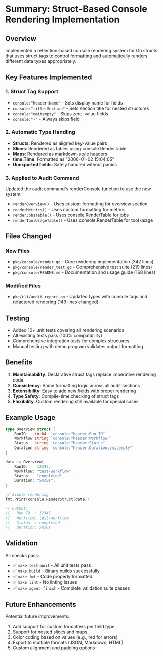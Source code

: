 # Summary: Struct-Based Console Rendering Implementation

## Overview
Implemented a reflection-based console rendering system for Go structs that uses struct tags to control formatting and automatically renders different data types appropriately.

## Key Features Implemented

### 1. Struct Tag Support
- `console:"header:Name"` - Sets display name for fields
- `console:"title:Section"` - Sets section title for nested structures
- `console:"omitempty"` - Skips zero-value fields
- `console:"-"` - Always skips field

### 2. Automatic Type Handling
- **Structs**: Rendered as aligned key-value pairs
- **Slices**: Rendered as tables using console.RenderTable
- **Maps**: Rendered as markdown-style headers
- **time.Time**: Formatted as "2006-01-02 15:04:05"
- **Unexported fields**: Safely handled without panics

### 3. Applied to Audit Command
Updated the audit command's renderConsole function to use the new system:
- `renderOverview()` - Uses custom formatting for overview section
- `renderMetrics()` - Uses custom formatting for metrics
- `renderJobsTable()` - Uses console.RenderTable for jobs
- `renderToolUsageTable()` - Uses console.RenderTable for tool usage

## Files Changed

### New Files
- `pkg/console/render.go` - Core rendering implementation (342 lines)
- `pkg/console/render_test.go` - Comprehensive test suite (219 lines)
- `pkg/console/README.md` - Documentation and usage guide (168 lines)

### Modified Files
- `pkg/cli/audit_report.go` - Updated types with console tags and refactored rendering (149 lines changed)

## Testing
- Added 10+ unit tests covering all rendering scenarios
- All existing tests pass (100% compatibility)
- Comprehensive integration tests for complex structures
- Manual testing with demo program validates output formatting

## Benefits

1. **Maintainability**: Declarative struct tags replace imperative rendering code
2. **Consistency**: Same formatting logic across all audit sections
3. **Extensibility**: Easy to add new fields with proper rendering
4. **Type Safety**: Compile-time checking of struct tags
5. **Flexibility**: Custom rendering still available for special cases

## Example Usage

```go
type Overview struct {
    RunID    int64  `console:"header:Run ID"`
    Workflow string `console:"header:Workflow"`
    Status   string `console:"header:Status"`
    Duration string `console:"header:Duration,omitempty"`
}

data := Overview{
    RunID:    12345,
    Workflow: "test-workflow",
    Status:   "completed",
    Duration: "5m30s",
}

// Simple rendering
fmt.Print(console.RenderStruct(data))

// Output:
//   Run ID  : 12345
//   Workflow: test-workflow
//   Status  : completed
//   Duration: 5m30s
```

## Validation

All checks pass:
- ✅ `make test-unit` - All unit tests pass
- ✅ `make build` - Binary builds successfully
- ✅ `make fmt` - Code properly formatted
- ✅ `make lint` - No linting issues
- ✅ `make agent-finish` - Complete validation suite passes

## Future Enhancements

Potential future improvements:
1. Add support for custom formatters per field type
2. Support for nested slices and maps
3. Color coding based on values (e.g., red for errors)
4. Export to multiple formats (JSON, Markdown, HTML)
5. Custom alignment and padding options

